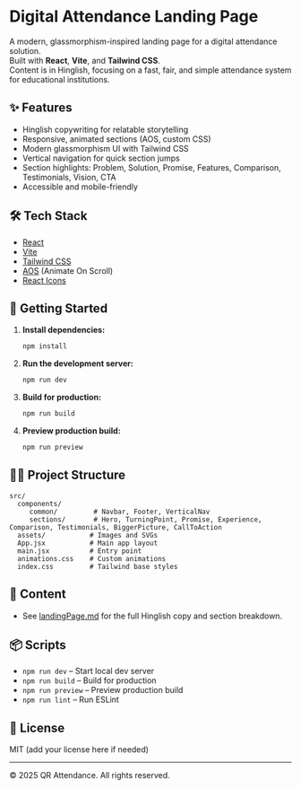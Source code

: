 # Digital Attendance Landing Page

A modern, glassmorphism-inspired landing page for a digital attendance solution.  
Built with **React**, **Vite**, and **Tailwind CSS**.  
Content is in Hinglish, focusing on a fast, fair, and simple attendance system for educational institutions.

## ✨ Features

- Hinglish copywriting for relatable storytelling
- Responsive, animated sections (AOS, custom CSS)
- Modern glassmorphism UI with Tailwind CSS
- Vertical navigation for quick section jumps
- Section highlights: Problem, Solution, Promise, Features, Comparison, Testimonials, Vision, CTA
- Accessible and mobile-friendly

## 🛠️ Tech Stack

- [React](https://react.dev/)
- [Vite](https://vitejs.dev/)
- [Tailwind CSS](https://tailwindcss.com/)
- [AOS](https://michalsnik.github.io/aos/) (Animate On Scroll)
- [React Icons](https://react-icons.github.io/react-icons/)

## 🚀 Getting Started

1. **Install dependencies:**

   ```sh
   npm install
   ```

2. **Run the development server:**

   ```sh
   npm run dev
   ```

3. **Build for production:**

   ```sh
   npm run build
   ```

4. **Preview production build:**
   ```sh
   npm run preview
   ```

## 🧑‍💻 Project Structure

```
src/
  components/
	 common/         # Navbar, Footer, VerticalNav
	 sections/       # Hero, TurningPoint, Promise, Experience, Comparison, Testimonials, BiggerPicture, CallToAction
  assets/           # Images and SVGs
  App.jsx           # Main app layout
  main.jsx          # Entry point
  animations.css    # Custom animations
  index.css         # Tailwind base styles
```

## 📄 Content

- See [landingPage.md](landingPage.md) for the full Hinglish copy and section breakdown.

## 📦 Scripts

- `npm run dev` – Start local dev server
- `npm run build` – Build for production
- `npm run preview` – Preview production build
- `npm run lint` – Run ESLint

## 📝 License

MIT (add your license here if needed)

---

© 2025 QR Attendance. All rights reserved.
